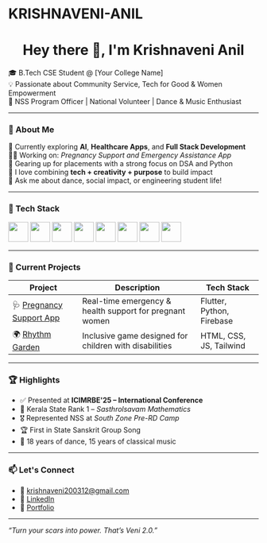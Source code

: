 # KRISHNAVENI-ANIL
<h1 align="center">Hey there 👋, I'm Krishnaveni Anil</h1>

🎓 B.Tech CSE Student @ [Your College Name]  
💡 Passionate about Community Service, Tech for Good & Women Empowerment  
🚀 NSS Program Officer | National Volunteer | Dance & Music Enthusiast  

---

### 💼 About Me

🌱 Currently exploring **AI**, **Healthcare Apps**, and **Full Stack Development**  
👩‍💻 Working on: *Pregnancy Support and Emergency Assistance App*  
🧠 Gearing up for placements with a strong focus on DSA and Python  
📣 I love combining **tech + creativity + purpose** to build impact  
💬 Ask me about dance, social impact, or engineering student life!

---

### 🧰 Tech Stack

<p align="left">
  <img src="https://cdn.jsdelivr.net/gh/devicons/devicon/icons/python/python-original.svg" width="40"/>
  <img src="https://cdn.jsdelivr.net/gh/devicons/devicon/icons/flutter/flutter-original.svg" width="40"/>
  <img src="https://cdn.jsdelivr.net/gh/devicons/devicon/icons/firebase/firebase-plain.svg" width="40"/>
  <img src="https://cdn.jsdelivr.net/gh/devicons/devicon/icons/html5/html5-original.svg" width="40"/>
  <img src="https://cdn.jsdelivr.net/gh/devicons/devicon/icons/css3/css3-original.svg" width="40"/>
  <img src="https://cdn.jsdelivr.net/gh/devicons/devicon/icons/javascript/javascript-original.svg" width="40"/>
  <img src="https://cdn.jsdelivr.net/gh/devicons/devicon/icons/git/git-original.svg" width="40"/>
  <img src="https://cdn.jsdelivr.net/gh/devicons/devicon/icons/vscode/vscode-original.svg" width="40"/>
</p>

---

### 📂 Current Projects

| Project | Description | Tech Stack |
|--------|-------------|------------|
| 🩺 [Pregnancy Support App](#) | Real-time emergency & health support for pregnant women | Flutter, Python, Firebase |
| 🌍 [Rhythm Garden](#) | Inclusive game designed for children with disabilities | HTML, CSS, JS, Tailwind |

---

### 🏆 Highlights

- ✅ Presented at **ICIMRBE'25 – International Conference**
- 🌟 Kerala State Rank 1 – *Sasthrolsavam Mathematics*
- 🎖️ Represented NSS at *South Zone Pre-RD Camp*
- 🏆 First in State Sanskrit Group Song
- 💃 18 years of dance, 15 years of classical music

---

### 📫 Let's Connect

- 💌 krishnaveni200312@gmail.com  
- 💼 [LinkedIn](https://www.linkedin.com/in/your-profile)  
- 🔗 [Portfolio](#coming-soon)

---

_“Turn your scars into power. That’s Veni 2.0.”_


